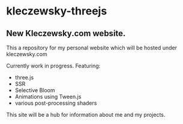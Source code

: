 # kleczewsky-threejs

## New Kleczewsky.com website.

This a repository for my personal website which will be hosted under kleczewsky.com

Currently work in progress. Featuring:

- three.js
- SSR
- Selective Bloom
- Animations using Tween.js
- various post-processing shaders

This site will be a hub for information about me and my projects.
